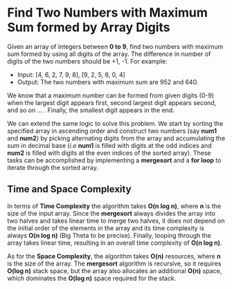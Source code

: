 # Find Two Numbers with Maximum Sum formed by Array Digits

Given an array of integers between **0 to 9**, find two numbers with maximum sum formed by using all digits of the array. The difference in number of digits of the two numbers should be +1, -1. For example:

- Input: [4, 6, 2, 7, 9, 8], [9, 2, 5, 6, 0, 4]
- Output: The two numbers with maximum sum are 952 and 640.

We know that a maximum number can be formed from given digits (0-9) when the largest digit appears first, second largest digit appears second, and so on ... . Finally, the smallest digit appears in the end.

We can extend the same logic to solve this problem. We start by sorting the specified array in ascending order and construct two numbers (say **num1** and **num2**) by picking alternating digits from the array and accumulating the sum in decimal base (*i.e* **num1** is filled with digits at the odd indices and **num2** is filled with digits at the even indices of the sorted array). These tasks can be accomplished by implementing a **mergesort** and a **for loop** to iterate through the sorted array.

## Time and Space Complexity

In terms of **Time Complexity** the algorithm takes **O(n log n)**, where **n** is the size of the input array. Since the **mergesort** always divides the array into two halves and takes linear time to merge two halves, it does not depend on the initial order of the elements in the array and its time complexity is always **O(n log n)** (Big Theta to be precise). Finally, looping through the array takes linear time, resulting in an overall time complexity of **O(n log n)**.

As for the **Space Complexity**, the algorithm takes **O(n)** resources, where **n** is the size of the array. The **mergesort** algorithm is recursive, so it requires **O(log n)** stack space, but the array also allocates an additional **O(n)** space, which dominates the **O(log n)** space required for the stack.
